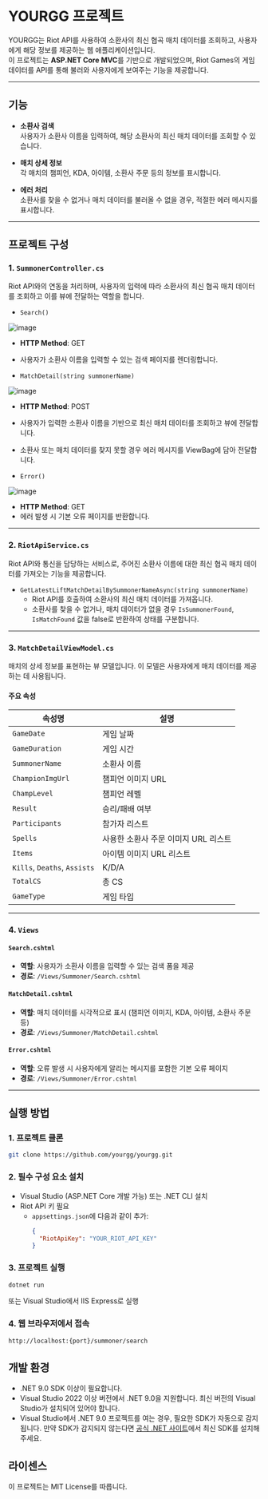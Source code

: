 # YOURGG 프로젝트

YOURGG는 Riot API를 사용하여 소환사의 최신 협곡 매치 데이터를 조회하고, 사용자에게 해당 정보를 제공하는 웹 애플리케이션입니다.  
이 프로젝트는 **ASP.NET Core MVC**를 기반으로 개발되었으며, Riot Games의 게임 데이터를 API를 통해 불러와 사용자에게 보여주는 기능을 제공합니다.

---

## 기능

- **소환사 검색**  
  사용자가 소환사 이름을 입력하여, 해당 소환사의 최신 매치 데이터를 조회할 수 있습니다.

- **매치 상세 정보**  
  각 매치의 챔피언, KDA, 아이템, 소환사 주문 등의 정보를 표시합니다.

- **에러 처리**  
  소환사를 찾을 수 없거나 매치 데이터를 불러올 수 없을 경우, 적절한 에러 메시지를 표시합니다.

---

## 프로젝트 구성

### 1. `SummonerController.cs`

Riot API와의 연동을 처리하며, 사용자의 입력에 따라 소환사의 최신 협곡 매치 데이터를 조회하고 이를 뷰에 전달하는 역할을 합니다.

- `Search()`  

![image](https://github.com/user-attachments/assets/8853f19a-2481-4228-9717-2485186a11f2)
  - **HTTP Method**: GET  
  - 사용자가 소환사 이름을 입력할 수 있는 검색 페이지를 렌더링합니다.

- `MatchDetail(string summonerName)`  

![image](https://github.com/user-attachments/assets/7fa126fb-7af8-42a4-b191-4aefdaf29081)
  - **HTTP Method**: POST  
  - 사용자가 입력한 소환사 이름을 기반으로 최신 매치 데이터를 조회하고 뷰에 전달합니다.  
  - 소환사 또는 매치 데이터를 찾지 못할 경우 에러 메시지를 ViewBag에 담아 전달합니다.

- `Error()`  

![image](https://github.com/user-attachments/assets/eab84ebd-ee1b-461f-a410-7654d7701a2c)
  - **HTTP Method**: GET  
  - 에러 발생 시 기본 오류 페이지를 반환합니다.

---

### 2. `RiotApiService.cs`

Riot API와 통신을 담당하는 서비스로, 주어진 소환사 이름에 대한 최신 협곡 매치 데이터를 가져오는 기능을 제공합니다.

- `GetLatestLiftMatchDetailBySummonerNameAsync(string summonerName)`  
  - Riot API를 호출하여 소환사의 최신 매치 데이터를 가져옵니다.  
  - 소환사를 찾을 수 없거나, 매치 데이터가 없을 경우 `IsSummonerFound`, `IsMatchFound` 값을 false로 반환하여 상태를 구분합니다.

---

### 3. `MatchDetailViewModel.cs`

매치의 상세 정보를 표현하는 뷰 모델입니다. 이 모델은 사용자에게 매치 데이터를 제공하는 데 사용됩니다.

#### 주요 속성

| 속성명 | 설명 |
|--------|------|
| `GameDate` | 게임 날짜 |
| `GameDuration` | 게임 시간 |
| `SummonerName` | 소환사 이름 |
| `ChampionImgUrl` | 챔피언 이미지 URL |
| `ChampLevel` | 챔피언 레벨 |
| `Result` | 승리/패배 여부 |
| `Participants` | 참가자 리스트 |
| `Spells` | 사용한 소환사 주문 이미지 URL 리스트 |
| `Items` | 아이템 이미지 URL 리스트 |
| `Kills`, `Deaths`, `Assists` | K/D/A |
| `TotalCS` | 총 CS |
| `GameType` | 게임 타입 |

---

### 4. `Views`

#### `Search.cshtml`

- **역할**: 사용자가 소환사 이름을 입력할 수 있는 검색 폼을 제공  
- **경로**: `/Views/Summoner/Search.cshtml`

#### `MatchDetail.cshtml`

- **역할**: 매치 데이터를 시각적으로 표시 (챔피언 이미지, KDA, 아이템, 소환사 주문 등)  
- **경로**: `/Views/Summoner/MatchDetail.cshtml`

#### `Error.cshtml`

- **역할**: 오류 발생 시 사용자에게 알리는 메시지를 포함한 기본 오류 페이지  
- **경로**: `/Views/Summoner/Error.cshtml`

---

## 실행 방법

### 1. **프로젝트 클론**

```bash
git clone https://github.com/yourgg/yourgg.git
```
### 2. 필수 구성 요소 설치

- Visual Studio (ASP.NET Core 개발 가능) 또는 .NET CLI 설치
- Riot API 키 필요  
  - `appsettings.json`에 다음과 같이 추가:
    ```json
    {
      "RiotApiKey": "YOUR_RIOT_API_KEY"
    }
    ```

### 3. 프로젝트 실행

```bash
dotnet run
```
또는 Visual Studio에서 IIS Express로 실행

### 4. 웹 브라우저에서 접속

```bash
http://localhost:{port}/summoner/search
```
## 개발 환경

- .NET 9.0 SDK 이상이 필요합니다.
- Visual Studio 2022 이상 버전에서 .NET 9.0을 지원합니다. 최신 버전의 Visual Studio가 설치되어 있어야 합니다.
- Visual Studio에서 .NET 9.0 프로젝트를 여는 경우, 필요한 SDK가 자동으로 감지됩니다. 만약 SDK가 감지되지 않는다면 [공식 .NET 사이트](https://dotnet.microsoft.com/download)에서 최신 SDK를 설치해 주세요.

## 라이센스
이 프로젝트는 MIT License를 따릅니다.

